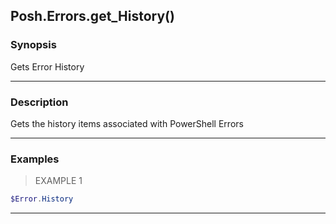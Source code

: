 Posh.Errors.get_History()
-------------------------

### Synopsis
Gets Error History

---

### Description

Gets the history items associated with PowerShell Errors

---

### Examples
> EXAMPLE 1

```PowerShell
$Error.History
```

---
